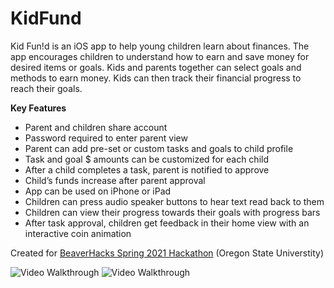 # KidFund

Kid Fun!d is an iOS app to help young children learn about finances. The app encourages children to understand how to earn and save money for desired items or goals. Kids and parents together can select goals and methods to earn money. Kids can then track their financial progress to reach their goals.


**Key Features**

- Parent and children share account
- Password required to enter parent view
- Parent can add pre-set or custom tasks and goals to child profile
- Task and goal $ amounts can be customized for each child
- After a child completes a task, parent is notified to approve
- Child’s funds increase after parent approval
- App can be used on iPhone or iPad
- Children can press audio speaker buttons to hear text read back to them
- Children can view their progress towards their goals with progress bars
- After task approval, children get feedback in their home view with an interactive coin animation

Created for [BeaverHacks Spring 2021 Hackathon](https://devpost.com/software/kid-fun-d) (Oregon State Universtity)

<img src='https://media.giphy.com/media/HrDG9NQVGoLtDniGP1/giphy.gif' title='Video Walkthrough' width='' alt='Video Walkthrough' />

<img src='https://media.giphy.com/media/NfxpAlVnv2BCDpM2fI/giphy.gif' title='Video Walkthrough' width='' alt='Video Walkthrough' />
